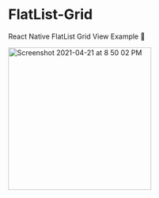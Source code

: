 # FlatList-Grid
React Native FlatList Grid View Example  🎯

<img width="289" alt="Screenshot 2021-04-21 at 8 50 02 PM" src="https://user-images.githubusercontent.com/52570524/115578978-5dce2900-a2e3-11eb-9532-963501502521.png">

